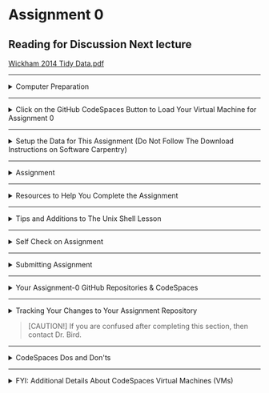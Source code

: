 # Assignment 0 

## Reading for Discussion Next lecture

[Wickham 2014 Tidy Data.pdf](https://github.com/tamucc-comp-bio/classroom_repo_2025/tree/main/literature)

---

<details><summary>Computer Preparation</summary>
<p>

## Computer Preparation

Use GitHub CodeSpaces to complete this assignment.  

If you did not yet set up GitHub CodeSpaces (we did it in [Lecture 0](https://github.com/tamucc-comp-bio/classroom_repo_2025/blob/main/lectures/lecture00.md)) then do that now: [Instructions](https://github.com/tamucc-comp-bio/how_to/blob/main/howto_github_codespaces.md)

 </p>
</details>

---

<details><summary>Click on the GitHub CodeSpaces Button to Load Your Virtual Machine for Assignment 0</summary>
<p>

## Click on the GitHub CodeSpaces Button to Load Your Virtual Machine for Assignment 0

![terminal](images/codespaces_button.png)

It will take a minute for the CodeSpaces virtual machine to load.  Once it's loaded, you should see this on your screen:

![](images/codespaces_vmwindow.png)

In the codespaces window, the side panel shows the files and directories in the assignment repo.

![](images/codespaces_sidebar.png)

The upper panel is a file viewer/editor and it should be showing you this `README.md` file that you are reading.

![](images/codespaces_viewer.png)

The lower panel is an Ubuntu terminal.  I specifically set up your virtual machine to have Ubuntu because that's all you need for this assignment.

![](images/codespaces_terminal.png)

If everything is making sense up to here, then you have successfully loaded the GitHub repo for Assignment 0 to your CodeSpaces virtual machine.  

 </p>
</details>



---

<details><summary>Setup the Data for This Assignment (Do Not Follow The Download Instructions on Software Carpentry)</summary>
<p>

## Setup the Data for This Assignment (Do Not Follow The Download Instructions on Software Carpentry)

I have already **downloaded the data file for the lesson** (`shell-lesson-data.zip`) to the assignment repo.  Copy and paste the following commands into your terminal and run them by hitting the <ENTER/RETURN> key.

1. Decompress the directories and files for the assignment

```bash
unzip shell-lesson-data.zip
```

2. Make a new directory called `Desktop` in the home directory of your VM

```
mkdir ~/Desktop
```

3. Move the unzipped dir to the Desktop dir in the home dir (needed for instructions in Software Carpentry to work)

```
mv shell-lesson-data ~/Desktop
```

4. Goto the home dir in your VM

```
cd ~
```

> [NOTE!]
> Unless you specifically set up keystrokes in CodeSpaces, you will have to use the mouse to copy and paste.

</p>
</details>

---

<details><summary>Assignment</summary>
<p>

## Assignment

We have a steep learning curve to traverse, so we are going to "flip" the classroom next week. Flipping the classroom means that you work on the material to be covered before we address it in lecture.  Then we can spend time in lecture going over the most challenging topics, as identified by you. Then we will continue together in lecture through new material that builds upon this assignment.

Your assignment is to work through [Software Carpentry's The Unix Shell](https://swcarpentry.github.io/shell-novice/) from "Introducing the Shell" through "Working with Files and Directories". 

> [NOTE!]
> You should set up your computer to have one window with your CodeSpaces terminal (or shell) and one with the software carpentry web page side by side)

![](images/split_screen.png)

Note that we have already completed the Download Files, Install Software, and Open a New Shell sections. Proceed directly to [1. Introducing the Shell](https://swcarpentry.github.io/shell-novice/01-intro.html)

Read through and complete the lessons. Everytime there's a code block (has a blue line across top), run the command in the code block into your terminal. The tutorial will also show you the expected output in the block with the black line across the top (don't type this in, only the commands under the blue lines).  

> [NOTE!]
> Don't type the $ in the code blocks.  That's the command prompt.

![](images/assignment_0_codeblock.png)

Refer to the helpful information below while you work through the Software Carpentry Lessons.

</p>
</details>

---

<details><summary>Resources to Help You Complete the Assignment</summary>
<p>

## Resources to Help You Complete the Assignment

I highly recommend that you print out the [Linux Cheat Sheet](https://github.com/tamucc-comp-bio/classroom_repo_2025/blob/main/resources/README.md) which I created for myself and my students when I was learning `bash`. Print it out and use it as a mousepad.  It's unique because it translates english into `bash`.

ChatGPT, Google Gemini, and Anthropic Claude are all useful AI large language models for assisting you in understanding the concepts in this assignment. They are really good at interpreting error messages for you.

</p>
</details>

---

<details><summary>Tips and Additions to The Unix Shell Lesson</summary>
<p>

## Tips and Additions to The Unix Shell Lesson

I made these notes, which are organized by the sections of the assignment, to help you navigate sticking points in the assignment and supplement the information provided by Software Carpentry.  

### 0. Picking Up From Where You Left Off.

If you stop in the middle of the assignment an need to get back to where you were, you need to navigate back there using the `cd` command.

Unfortunately, the CodeSpaces VM does not remember which directory you were in last if you stop and start it again.  

If you followed the instructions, then the `shell-lesson-data` dir is here: `~/Desktop/shell-lesson-data`, so the following command will get you there:

```bash
cd ~/Desktop/shell-lesson-data
```

### 1. [Introducing the Shell](https://swcarpentry.github.io/shell-novice/01-intro/index.html)

* If you are using GitHub CodeSpaces, after running `pwd` you should see `/home/vscode`

### 2. [Navigating Files and Directories](https://swcarpentry.github.io/shell-novice/02-filedir/index.html)

* those with Ubuntu running in windows won't have a `Desktop` dir unless you follow the data download instructions above. 
* realize that you will have your own home directory with your username.  It won't be named `nelle`
  
* use `ctrl+l` keystroke to clear the terminal (those with macs, try `command+l`).  that's a lower case `L`
* my favorite `ls` flags, aka options
  * `ls -ltrh` list all file details (`l`) with human readable file sizes (`h`) in reverse (`r`) chronological order (`t`)
  * `ls -lh`  list all file details (`l`) with human readable file sizes (`h`)
  * `ls -lhd */` list all file details (`l`) with human readable file sizes (`h`), but only directories (`d`) not files
  * I've never used the `-F` flag, frankly you don't need it

### 3. [Working With Files and Directories](https://swcarpentry.github.io/shell-novice/03-create/index.html)

* realize that the orange boxes don't always pertain to the directory structure in your lesson data.  For example, the 2nd one (Moving Files to a new folder) does not refer to our directory structure, but rather a hypothetical directory structure on Jamie's computer.  Who's Jamie?  idk

</p>
</details>

---

<details><summary>Self Check on Assignment</summary>
<p>

## Self Check on Assignment

If you did everything correctly, then the directory structure of your `shell-lesson-data` directory should look like that below.

You can check your work by visualizing your assignment directory tree with the following command and argument:

```bash
tree ~/Desktop/shell-lesson-data
```

![](images/assignment_0_answer.png)

</p>
</details>

---

<details><summary>Submitting Assignment</summary>
<p>

## Submitting Assignment

When you complete the assignment, run the following lines of code in your CodeSpaces terminal to save everything to the repo.

```bash
# goto the VM home dir
cd ~

# move your work back to the repo and goto the repo dir
# replace YourGitHubUserNameUserName with your GitHub user name.
mv Desktop /workspaces/wk00-assignment-0-YourGitHubUserNameUserName  
cd /workspaces/wk00-assignment-0-YourGitHubUserNameUserName 

# add, commit, and push to github
git add --all
git commit -m "submitting assignment"
git push
```

</p>
</details>

---

<details><summary>Your Assignment-0 GitHub Repositories & CodeSpaces</summary>
<p>


## Your Assignment-0 GitHub Repositories & CodeSpaces

Each student has their own assignment repository. It is private so that only you and Dr. Bird can see it.  Your personal assignment repo has been `cloned` into your Codespaces virtual machine and you are presumably reading this document (`README.md`) from that clone.

There is now one copy of your assignment in the primary GitHub repo which was created when you accepted this assignment, and there is another copy of your repo here in the CodeSpaces virtual machine.  

The location of your primary assignment repo is in this location: github.com/comp-bio-master/wk00-assignment-0-YourGitHubUserName.  Replace "YourGitHubUserName" with your GitHub username and you have the URL to that repository. You can bookmark that link for convenience, **BUT DO NOT EDIT THE PRIMARY COPY OF THE REPO**.

 </p>
</details>

---

<details><summary>Tracking Your Changes to Your Assignment Repository</summary>
<p>

## Tracking Your Changes to Your Assignment Repository

You will be editing your assignment repo in the CodeSpaces virtual machine.  The changes you make to your assignment repository here in the virtual machine are not immediatly applied to the primary copy. You have to explicitly use `git` to track the changes you've made, and then send them to the primary copy of the rep. 

Let's provide a demonstration.

1. Use the `ls` command in your CodeSpaces terminal to print the directories and files in your assignment repo to the screen.

```bash
ls
```

2. Run this line of code in your CodeSpaces terminal to create a file named `my_first_file.txt`:

```bash
touch my_first_file.txt
```

3. Run `ls` again and you should now see `my_first_file.txt`

```bash
ls
```

4. If you take a look at your primary repo (github.com/comp-bio-master/wk00-assignment-0-YourGitHubUserName) and refresh the page, you will not see `my_first_file.txt`

5. We can track your changes in the copy of your assignment repo in your CodeSpaces virtual machine using `git add` and `git commit` and then send them to the primary copy of the repo using `git push`:

```bash
git add --all
git commit -m "completed first task")
git push  
```

6. If you take a look at your primary repo (github.com/comp-bio-master/wk00-assignment-0-YourGitHubUserName) and refresh the page, you will see `my_first_file.txt`

Congratulations!  You're now tracking the changes to your assignment repo in the CodeSpaces virtual machine.

 </p>
</details>

> [CAUTION!] 
> If you are confused after completing this section, then contact Dr. Bird.

---

<details><summary>CodeSpaces Dos and Don'ts</summary>
<p>

## CodeSpaces Dos and Don'ts

1. *Do* use `git add`, `git commit`, and `git push` to track you changes and back them up to the primary copy of the repository.

2. *Do* stop the virtual machine when you are not working on this assignment. [Instructions](https://github.com/tamucc-comp-bio/how_to/blob/main/howto_github_codespaces.md#-3-stopping-your-codespace)

3. *DO NOT* delete this virtual machine until you have pushed the changes you made in the virtual machine to the repo. Stopping the machine will not cause any problems. Deleting it will cause you to lose your work.

When you have completed the assigment you will `push` your changes to the primary copy of the repo.

 </p>
</details>

---

<details><summary>FYI: Additional Details About CodeSpaces Virtual Machines (VMs)</summary>
<p>

## FYI: Additional Details About CodeSpaces Virtual Machines (VMs)

* You can only have 2 VMs at any one time.  It doesn't matter if they are running or stopped as far as I know.
* If you need to spin up a third VM then you have to delete an existing virtual machine.  You can find your VM in your [CodeSpaces Page](https://github.com/codespaces) - scroll to the bottom.

![](images/codespaces_vms.png)

* If you dilligently `push` your changes to the primary github repo, then deleting a VM should not be a big deal beaause all of the important files are in the primary repo.
* There is a limitation on the number of hours you can run CodeSpaces VMs per month (30-45), so be sure to stop them when you are not using them.  [Instructions](https://github.com/tamucc-comp-bio/how_to/blob/main/howto_github_codespaces.md#-3-stopping-your-codespace)

</p>
</details>
